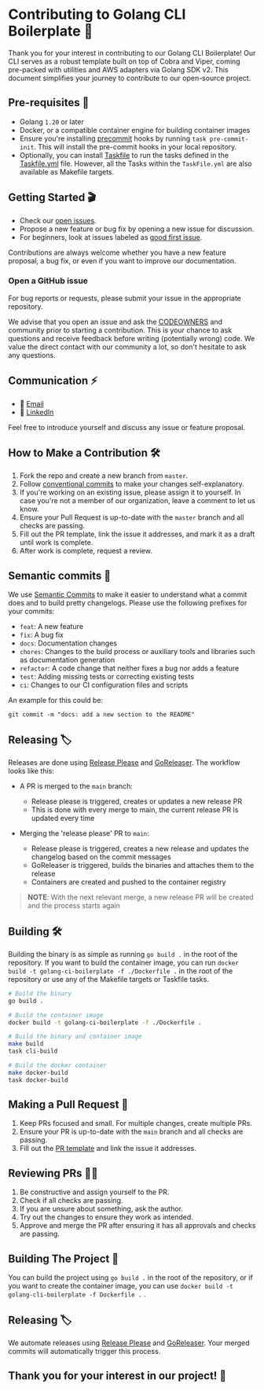 # Contributing to Golang CLI Boilerplate 🤝

Thank you for your interest in contributing to our Golang CLI Boilerplate! Our CLI serves as a robust template built on top of Cobra and Viper, coming pre-packed with utilities and AWS adapters via Golang SDK v2. This document simplifies your journey to contribute to our open-source project.

## Pre-requisites 💼

* Golang `1.20` or later
* Docker, or a compatible container engine for building container images
* Ensure you're installing [precommit](https://pre-commit.com/) hooks by running `task pre-commit-init`. This will install the pre-commit hooks in your local repository.
* Optionally, you can install [Taskfile](https://taskfile.dev/#/) to run the tasks defined in the [Taskfile.yml](./TaskFile.yml) file. However, all the Tasks within the `TaskFile.yml` are also available as Makefile targets.

## Getting Started 🎬

* Check our [open issues](https://github.com/Excoriate/golang-cli-boilerplate/issues).
* Propose a new feature or bug fix by opening a new issue for discussion.
* For beginners, look at issues labeled as [good first issue](https://github.com/Excoriate/golang-cli-boilerplate/issues?q=is%3Aissue+is%3Aopen+label%3A%22good+first+issue%22).

Contributions are always welcome whether you have a new feature proposal, a bug fix, or even if you want to improve our documentation.
### Open a GitHub issue

For bug reports or requests, please submit your issue in the appropriate repository.

We advise that you open an issue and ask the
[CODEOWNERS](.github/CODEOWNERS) and community prior to starting a contribution.
This is your chance to ask questions and receive feedback before
writing (potentially wrong) code. We value the direct contact with our community
a lot, so don't hesitate to ask any questions.


## Communication ⚡

* 📧 [Email](mailto:alex_torres@outlook.com)
* 🧳 [LinkedIn](https://www.linkedin.com/in/alextorresruiz/)

Feel free to introduce yourself and discuss any issue or feature proposal.

## How to Make a Contribution 🛠️

1. Fork the repo and create a new branch from `master`.
2. Follow [conventional commits](https://www.conventionalcommits.org/en/v1.0.0/) to make your changes self-explanatory.
3. If you're working on an existing issue, please assign it to yourself. In case you're not a member of our organization, leave a comment to let us know.
4. Ensure your Pull Request is up-to-date with the `master` branch and all checks are passing.
5. Fill out the PR template, link the issue it addresses, and mark it as a draft until work is complete.
6. After work is complete, request a review.

## Semantic commits 📝
We use [Semantic Commits](https://www.conventionalcommits.org/en/v1.0.0/) to make it easier to understand what a commit does and to build pretty changelogs. Please use the following prefixes for your commits:
- `feat`: A new feature
- `fix`: A bug fix
- `docs`: Documentation changes
- `chores`: Changes to the build process or auxiliary tools and libraries such as documentation generation
- `refactor`: A code change that neither fixes a bug nor adds a feature
- `test`: Adding missing tests or correcting existing tests
- `ci`: Changes to our CI configuration files and scripts

An example for this could be:
```
git commit -m "docs: add a new section to the README"
```

## Releasing 🏷️
Releases are done using [Release Please](https://github.com/googleapis/release-please) and [GoReleaser](https://goreleaser.com/). The workflow looks like this:

* A PR is merged to the `main` branch:
  * Release please is triggered, creates or updates a new release PR
  * This is done with every merge to main, the current release PR is updated every time

* Merging the 'release please' PR to `main`:
  * Release please is triggered, creates a new release and updates the changelog based on the commit messages
  * GoReleaser is triggered, builds the binaries and attaches them to the release
  * Containers are created and pushed to the container registry

>**NOTE**: With the next relevant merge, a new release PR will be created and the process starts again

## Building 🛠️
Building the binary is as simple as running `go build .` in the root of the repository. If you want to build the container image, you can run `docker build -t golang-ci-boilerplate -f ./Dockerfile .` in the root of the repository or use any of the Makefile targets or Taskfile tasks.
```bash
# Build the binary
go build .

# Build the container image
docker build -t golang-ci-boilerplate -f ./Dockerfile .

# Build the binary and container image
make build
task cli-build

# Build the docker container
make docker-build
task docker-build
```


## Making a Pull Request 📝

1. Keep PRs focused and small. For multiple changes, create multiple PRs.
2. Ensure your PR is up-to-date with the `main` branch and all checks are passing.
3. Fill out the [PR template](.github/PULL_REQUEST_TEMPLATE.md) and link the issue it addresses.

## Reviewing PRs 🕵️‍♀️

1. Be constructive and assign yourself to the PR.
2. Check if all checks are passing.
3. If you are unsure about something, ask the author.
4. Try out the changes to ensure they work as intended.
5. Approve and merge the PR after ensuring it has all approvals and checks are passing.

## Building The Project 💼

You can build the project using `go build .` in the root of the repository, or if you want to create the container image, you can use `docker build -t golang-cli-boilerplate -f Dockerfile .` .

## Releasing 🏷️

We automate releases using [Release Please](https://github.com/googleapis/release-please) and [GoReleaser](https://goreleaser.com/). Your merged commits will automatically trigger this process.

## Thank you for your interest in our project! 🙌
